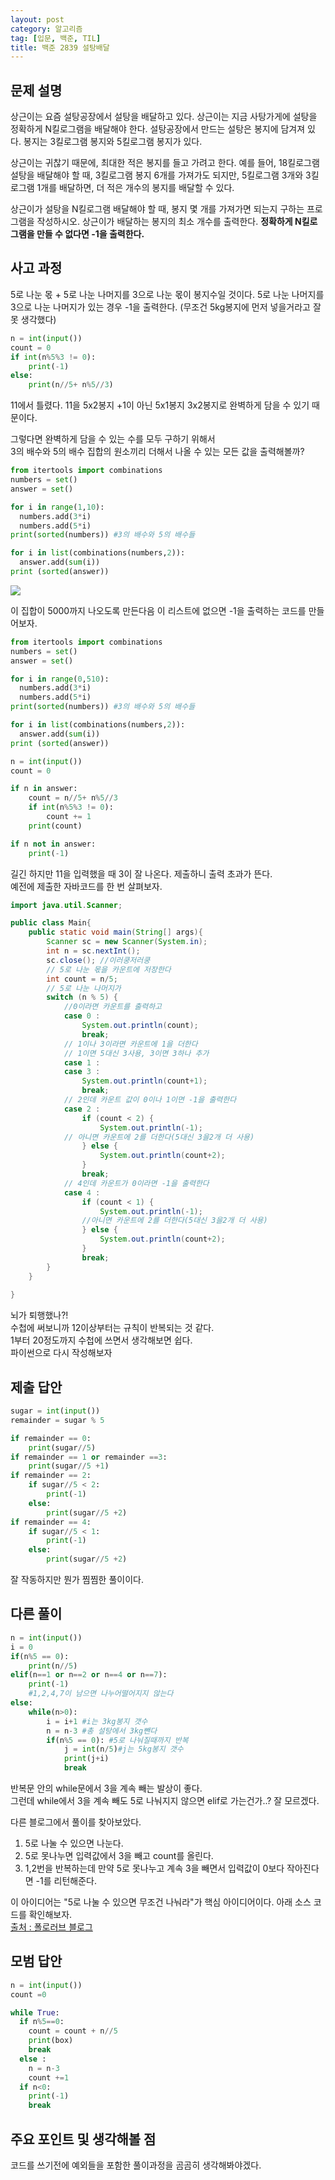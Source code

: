 ```yaml
---
layout: post
category: 알고리즘
tag: [입문, 백준, TIL]
title: 백준 2839 설탕배달
---
```


## 문제 설명

상근이는 요즘 설탕공장에서 설탕을 배달하고 있다. 상근이는 지금 사탕가게에 설탕을 정확하게 N킬로그램을 배달해야 한다. 설탕공장에서 만드는 설탕은 봉지에 담겨져 있다. 봉지는 3킬로그램 봉지와 5킬로그램 봉지가 있다.

상근이는 귀찮기 때문에, 최대한 적은 봉지를 들고 가려고 한다. 예를 들어, 18킬로그램 설탕을 배달해야 할 때, 3킬로그램 봉지 6개를 가져가도 되지만, 5킬로그램 3개와 3킬로그램 1개를 배달하면, 더 적은 개수의 봉지를 배달할 수 있다.

상근이가 설탕을 N킬로그램 배달해야 할 때, 봉지 몇 개를 가져가면 되는지 구하는 프로그램을 작성하시오. 상근이가 배달하는 봉지의 최소 개수를 출력한다. <strong>정확하게 N킬로그램을 만들 수 없다면 -1을 출력한다.</strong>

## 사고 과정

5로 나눈 몫 + 5로 나눈 나머지를 3으로 나눈 몫이 봉지수일 것이다.
5로 나눈 나머지를 3으로 나눈 나머지가 있는 경우 -1을 출력한다.
(무조건 5kg봉지에 먼저 넣을거라고 잘못 생각했다)

```python
n = int(input())
count = 0
if int(n%5%3 != 0):
    print(-1)
else: 
    print(n//5+ n%5//3)    
```
11에서 틀렸다. 11을 5x2봉지 +1이 아닌 5x1봉지 3x2봉지로 완벽하게 담을 수 있기 때문이다.

그렇다면 완벽하게 담을 수 있는 수를 모두 구하기 위해서  
3의 배수와 5의 배수 집합의 원소끼리 더해서 나올 수 있는 모든 값을 출력해볼까?

```python
from itertools import combinations
numbers = set()
answer = set()

for i in range(1,10):
  numbers.add(3*i)
  numbers.add(5*i)
print(sorted(numbers)) #3의 배수와 5의 배수들

for i in list(combinations(numbers,2)):
  answer.add(sum(i))
print (sorted(answer))
```

<img src = "../public/img/sugar_delivery.png">

이 집합이 5000까지 나오도록 만든다음 이 리스트에 없으면 -1을 출력하는 코드를 만들어보자.

```python
from itertools import combinations
numbers = set()
answer = set()

for i in range(0,510):
  numbers.add(3*i)
  numbers.add(5*i)
print(sorted(numbers)) #3의 배수와 5의 배수들

for i in list(combinations(numbers,2)):
  answer.add(sum(i))
print (sorted(answer))

n = int(input())
count = 0

if n in answer:
    count = n//5+ n%5//3
    if int(n%5%3 != 0):
        count += 1
    print(count)

if n not in answer:
    print(-1)
```
길긴 하지만 11을 입력했을 때 3이 잘 나온다. 제출하니 출력 초과가 뜬다.  
예전에 제출한 자바코드를 한 번 살펴보자.

```java
import java.util.Scanner;

public class Main{
    public static void main(String[] args){
        Scanner sc = new Scanner(System.in);
        int n = sc.nextInt();
        sc.close(); //이러쿵저러쿵
        // 5로 나눈 몫을 카운트에 저장한다
        int count = n/5;
        // 5로 나눈 나머지가 
        switch (n % 5) {
            //0이라면 카운트를 출력하고
            case 0 :
                System.out.println(count);
                break;
            // 1이나 3이라면 카운트에 1을 더한다
            // 1이면 5대신 3사용, 3이면 3하나 추가
            case 1 :
            case 3 :
                System.out.println(count+1);
                break;
            // 2인데 카운트 값이 0이나 1이면 -1을 출력한다
            case 2 :
                if (count < 2) {
                    System.out.println(-1);
            // 아니면 카운트에 2를 더한다(5대신 3을2개 더 사용)
                } else {
                    System.out.println(count+2);
                }
                break;
            // 4인데 카운트가 0이라면 -1을 출력한다
            case 4 :
                if (count < 1) {
                    System.out.println(-1);
                //아니면 카운트에 2를 더한다(5대신 3을2개 더 사용)
                } else {
                    System.out.println(count+2);
                }
                break;
        }
    }
    
}
```

뇌가 퇴행했나?!  
수첩에 써보니까 12이상부터는 규칙이 반복되는 것 같다.    
1부터 20정도까지 수첩에 쓰면서 생각해보면 쉽다.  
파이썬으로 다시 작성해보자

## 제출 답안

```python
sugar = int(input())
remainder = sugar % 5

if remainder == 0:
    print(sugar//5)
if remainder == 1 or remainder ==3:
    print(sugar//5 +1)
if remainder == 2:
    if sugar//5 < 2:
        print(-1)
    else:
        print(sugar//5 +2)
if remainder == 4:
    if sugar//5 < 1:
        print(-1)       
    else:
        print(sugar//5 +2)
```
잘 작동하지만 뭔가 찜찜한 풀이이다.

## 다른 풀이

```python
n = int(input())
i = 0
if(n%5 == 0):
    print(n//5)
elif(n==1 or n==2 or n==4 or n==7):
    print(-1)
    #1,2,4,7이 남으면 나누어떨어지지 않는다
else:
    while(n>0):
        i = i+1 #i는 3kg봉지 갯수
        n = n-3 #총 설탕에서 3kg뺀다
        if(n%5 == 0): #5로 나눠질때까지 반복
            j = int(n/5)#j는 5kg봉지 갯수 
            print(j+i)
            break
```
반복문 안의 while문에서 3을 계속 빼는 발상이 좋다.  
그런데 while에서 3을 계속 빼도 5로 나눠지지 않으면 elif로 가는건가..? 잘 모르겠다.

다른 블로그에서 풀이를 찾아보았다.
<br>
1. 5로 나눌 수 있으면 나눈다.   
2. 5로 못나누면 입력값에서 3을 빼고 count를 올린다.   
3. 1,2번을 반복하는데 만약 5로 못나누고 계속 3을 빼면서 입력값이 0보다 작아진다면 -1를 리턴해준다.  

이 아이디어는 "5로 나눌 수 있으면 무조건 나눠라"가 핵심 아이디어이다.
아래 소스 코드를 확인해보자.  
[출처 : 폴로러브 블로그](https://pololove.tistory.com/40)

## 모범 답안

```python
n = int(input())
count =0

while True:
  if n%5==0:
    count = count + n//5
    print(box)
    break
  else :
    n = n-3
    count +=1
  if n<0:
    print(-1)
    break
```

## 주요 포인트 및 생각해볼 점   
코드를 쓰기전에 예외들을 포함한 풀이과정을 곰곰히 생각해봐야겠다.